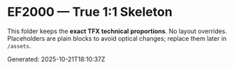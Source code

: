 # EF2000 — True 1:1 Skeleton

This folder keeps the **exact TFX technical proportions**. No layout overrides.
Placeholders are plain blocks to avoid optical changes; replace them later in `/assets`.

Generated: 2025-10-21T18:10:37Z
